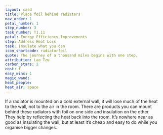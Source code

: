 ```yaml
---
layout: card
title: Place foil behind radiators
nav_order: 1
petal_number: 1
step_number: 3
task_number: T1.11
petal: Energy Efficiency Improvements
step: Address Heat Loss
task: Insulate what you can
icon_shortcode: radiatorfoil
quote: The journey of a thousand miles begins with one step.
attribution: Lao Tzu
carbon_stars: 2
cost: £
easy_wins: 1
magic_wand: 
heat_people: 
heat_air: space
---
```


<p>If a radiator is mounted on a cold external wall, it will lose much of the heat to the wall, not to the air in the room. There are products you can mount behind these radiators with foil on one side and insulation on the other. They help by reflecting the heat back into the room.   It’s nowhere near as good as insulating the wall, but at least it’s cheap and easy to do while you organise bigger changes.</p> 

